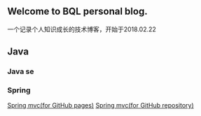 ## Welcome to BQL personal blog.
一个记录个人知识成长的技术博客，开始于2018.02.22

## Java
### Java se
### Spring
[Spring mvc(for GitHub pages)](Spring)
[Spring mvc(for GitHub repository)](Spring.md)
